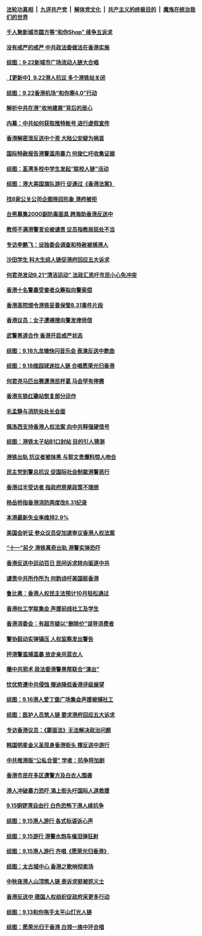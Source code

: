 ####  [法轮功真相](../../../../basic/blob/master/README.md?t=09230113) &nbsp;|&nbsp; [九评共产党](../../../../9ping.md/blob/master/README.md?t=09230113) &nbsp;|&nbsp; [解体党文化](../../../../jtdwh.md/blob/master/README.md?t=09230113)  &nbsp;|&nbsp; [共产主义的终极目的](../../../../gczydzjmd.md/blob/master/README.md?t=09230113) &nbsp;|&nbsp; [魔鬼在统治我们的世界](../../../../mgztzwmdsj.md/blob/master/README.md?t=09230113) 

#### [千人聚新城市圆方等“和你Shop” 续争五诉求](../pages/nsc415/n11539521.md?t=09230113) 

#### [没有戒严的戒严 中共政法委做法在香港实施](../pages/nsc415/n11539410.md?t=09230113) 

#### [组图：9·22新城市广场流动人链大合唱](../pages/nsc415/n11538717.md?t=09230113) 

#### [【更新中】9.22港人抗议 多个港铁站关闭](../pages/nsc415/n11538147.md?t=09230113) 

#### [组图：9.22香港机场“和你塞4.0”行动](../pages/nsc415/n11538788.md?t=09230113) 

#### [解析中共在港“收地建屋”背后的居心](../pages/nsc415/n11523814.md?t=09230113) 

#### [内幕：中共如何获取推特账号 进行虚假宣传](../pages/nsc415/n11535181.md?t=09230113) 

#### [香港解密泄反送中个资 大陆公安疑为祸首](../pages/nsc415/n11535149.md?t=09230113) 

#### [国际特赦报告港警滥用暴力 何俊仁吁收集证据](../pages/nsc415/n11533652.md?t=09230113) 

#### [组图：荃湾多校中学生发起“联校人链”活动](../pages/nsc415/n11535518.md?t=09230113) 

#### [组图：港大美国旗队游行 促通过《香港法案》](../pages/nsc415/n11535481.md?t=09230113) 

#### [找8家公关公司企图挽回形象 港府被拒](../pages/nsc415/n11535340.md?t=09230113) 

#### [台男募集2000副防毒面具 跨海助香港反送中](../pages/nsc415/n11534312.md?t=09230113) 

#### [教师不满港警言论被谴责 议员指教局惩处不当](../pages/nsc415/n11533840.md?t=09230113) 

#### [专访李鹏飞：设独委会调查和特赦被捕港人](../pages/nsc415/n11533683.md?t=09230113) 

#### [沙田学生 科大生组人链促港府回应五大诉求](../pages/nsc415/n11533793.md?t=09230113) 

#### [何君尧发动9.21“清洁运动” 法政汇思吁市民小心免冲突](../pages/nsc415/n11533803.md?t=09230113) 

#### [香港十名警暴受害者众筹拟向警索偿](../pages/nsc415/n11533774.md?t=09230113) 

#### [香港高院颁令港铁妥善保管8.31事件片段](../pages/nsc415/n11533751.md?t=09230113) 

#### [香港议员：女子遭裸搜向警发律师信](../pages/nsc415/n11533714.md?t=09230113) 

#### [武警黑道合作 香港开启戒严状态](../pages/nsc415/n11533370.md?t=09230113) 

#### [组图：9.18九龙塘快闪音乐会 表演反送中歌曲](../pages/nsc415/n11532592.md?t=09230113) 

#### [组图：9.18维园球迷拉人链 合唱愿荣光归香港](../pages/nsc415/n11532417.md?t=09230113) 

#### [何君尧马匹出赛遭港民杯葛 马会罕有停赛](../pages/nsc415/n11531172.md?t=09230113) 

#### [香港东铁红磡站恢复部分运作](../pages/nsc415/n11531090.md?t=09230113) 

#### [毛孟静与消防处处长会面](../pages/nsc415/n11531038.md?t=09230113) 

#### [佩洛西支持香港人权法案 向中共释强硬信号](../pages/nsc415/n11530716.md?t=09230113) 

#### [组图：港铁太子站B1口封站 目的引人猜测](../pages/nsc415/n11530416.md?t=09230113) 

#### [港铁出轨 抗议者被抹黑 与郭文贵爆料惊人吻合](../pages/nsc415/n11529881.md?t=09230113) 

#### [民主党到警总抗议 促国际社会制裁港警恶行](../pages/nsc415/n11528680.md?t=09230113) 

#### [香港过半受访者 指政府房屋政策不理想](../pages/nsc415/n11528673.md?t=09230113) 

#### [杨岳桥指香港消防两度改8.31纪录](../pages/nsc415/n11528583.md?t=09230113) 

#### [本港最新失业率维持2.9%](../pages/nsc415/n11528639.md?t=09230113) 

#### [美国会听证 参众议员促加速审议香港人权法案](../pages/nsc415/n11528497.md?t=09230113) 

#### [“十一”前夕 港铁离奇出轨 港警实弹恐吓](../pages/nsc415/n11528235.md?t=09230113) 

#### [香港反送中运动百日 民间诉求转向驱逐中共](../pages/nsc415/n11528095.md?t=09230113) 

#### [谴责中共所作所为 何韵诗吁美国挺香港](../pages/nsc415/n11527489.md?t=09230113) 

#### [鲁比奥：香港人权民主法预计10月轻松通过](../pages/nsc415/n11526785.md?t=09230113) 

#### [香港社工学联集会 声援前线社工及学生](../pages/nsc415/n11526381.md?t=09230113) 

#### [香港消委会：有超市疑以“删除价”误导消费者](../pages/nsc415/n11526358.md?t=09230113) 

#### [警协鼓动实弹镇压 人权监察发出警告](../pages/nsc415/n11526325.md?t=09230113) 

#### [抨港警滥捕滥暴 放走亲共蓝衣人](../pages/nsc415/n11526298.md?t=09230113) 

#### [曝中共邪术 政法委港警黑帮联合“演出”](../pages/nsc415/n11526115.md?t=09230113) 

#### [忧优势遭中共侵蚀 穆迪降低香港评级展望](../pages/nsc415/n11526005.md?t=09230113) 

#### [组图：9.16港人爱丁堡广场集会声援被捕社工](../pages/nsc415/n11525283.md?t=09230113) 

#### [组图：医护人员筑人链 要求港府回应五大诉求](../pages/nsc415/n11525007.md?t=09230113) 

#### [专访香港议员：《蒙面法》无法解决政治问题](../pages/nsc415/n11524280.md?t=09230113) 

#### [韩国明星金义圣现身香港街头 撑反送中游行](../pages/nsc415/n11524334.md?t=09230113) 

#### [中共推港版“公私合营” 学者：抗争将加剧](../pages/nsc415/n11524106.md?t=09230113) 

#### [香港市民在多区遭警方及白衣人围袭](../pages/nsc415/n11523966.md?t=09230113) 

#### [港人冲破暴力恐吓 涌上街头吁国际人道救援](../pages/nsc415/n11523728.md?t=09230113) 

#### [9.15铜锣湾自由行 白色恐怖下港人续抗争](../pages/nsc415/n11523416.md?t=09230113) 

#### [组图：9.15港人游行 各式标语诉心声](../pages/nsc415/n11522996.md?t=09230113) 

#### [组图：9.15游行 港警水炮车催泪弹狂射](../pages/nsc415/n11523229.md?t=09230113) 

#### [组图：9.15港人游行 齐唱《愿荣光归香港》](../pages/nsc415/n11522815.md?t=09230113) 

#### [组图：太古城中心 香港之歌响彻卖场](../pages/nsc415/n11522556.md?t=09230113) 

#### [中秋夜港人山顶筑人链 表诉求挺被抓义士](../pages/nsc415/n11520328.md?t=09230113) 

#### [香港反送中 德国人权组织促政府采更多行动](../pages/nsc415/n11519060.md?t=09230113) 

#### [组图：9.13和你拖手太平山灯光人链](../pages/nsc415/n11519627.md?t=09230113) 

#### [组图：愿荣光归于香港 白领一族中环合唱](../pages/nsc415/n11518092.md?t=09230113) 

